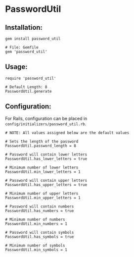 # PasswordUtil

## Installation:

```
gem install password_util

# File: Gemfile
gem 'password_util'
```

## Usage:

```
require 'password_util'

# Default Length: 8
PasswordUtil.generate
```

## Configuration:

For Rails, configuration can be placed in `config/initializers/password_util.rb`.

```
# NOTE: All values assigned below are the default values

# Sets the length of the password
PasswordUtil.password_length = 8

# Password will contain lower letters
PasswordUtil.has_lower_letters = true

# Minimum number of lower letters
PasswordUtil.min_lower_letters = 1

# Password will contain upper letters
PasswordUtil.has_upper_letters = true

# Minimum number of upper letters
PasswordUtil.min_upper_letters = 1

# Password will contain numbers
PasswordUtil.has_numbers = true

# Minimum number of numbers
PasswordUtil.min_numbers = 1

# Password will contain symbols
PasswordUtil.has_symbols = true

# Minimum number of symbols
PasswordUtil.min_symbols = 1
```
